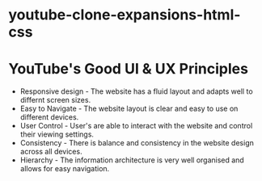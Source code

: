 # youtube-clone-expansions-html-css

# YouTube's Good UI & UX Principles
- Responsive design - The website has a fluid layout and adapts well to differnt screen sizes.
- Easy to Navigate - The website layout is clear and easy to use on different devices.
- User Control - User's are able to interact with the website and control their viewing settings.
- Consistency - There is balance and consistency in the website design across all devices.
- Hierarchy - The information architecture is very well organised and allows for easy navigation.
